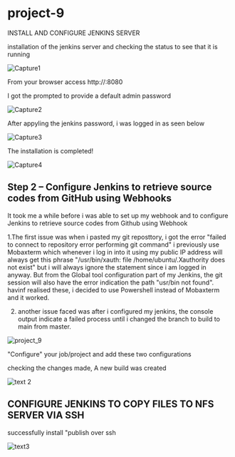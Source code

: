 # project-9
INSTALL AND CONFIGURE JENKINS SERVER

installation of the jenkins server and checking the status to see that it is running


![Capture1](https://user-images.githubusercontent.com/108102087/192898378-bd34e9fc-886b-432a-880e-66339d302f12.PNG)

From your browser access http://<Jenkins-Server-Public-IP-Address-or-Public-DNS-Name>:8080

I got the prompted to provide a default admin password

![Capture2](https://user-images.githubusercontent.com/108102087/192898744-476fda68-a3a1-420e-963c-3efa42025b3d.PNG)

After appyling the jenkins password, i was logged in as seen below

![Capture3](https://user-images.githubusercontent.com/108102087/192899317-ba087a37-88b3-44f2-8f1a-8bddfa7a425c.PNG)
  
  
The installation is completed!
  
![Capture4](https://user-images.githubusercontent.com/108102087/192900176-3ade0df3-a9f2-4a7b-b241-9c835ca7739f.PNG)
  
## Step 2 – Configure Jenkins to retrieve source codes from GitHub using Webhooks

It took me a while before i was able to set up my webhook and to configure Jenkins to retrieve source codes from Github using Webhook

1.The first issue was when i pasted my git reposttory, i got the error "failed to connect to repository error performing git command" i previously use Mobaxterm which whenever i log in into it using my public IP address will always get this phrase "/usr/bin/xauth:  file /home/ubuntu/.Xauthority does not exist" but i will always ignore the statement since i am logged in anyway. But from the Global tool configuration part of my Jenkins, the git session will also have the error indication the path "usr/bin not found". havinf realised these, i decided to use Powershell instead of Mobaxterm and it worked.

2. another issue faced was after i configured my jenkins, the console output indicate a failed process until i changed the branch to build to main from master.

![project_9](https://user-images.githubusercontent.com/108102087/194921697-ea301aa8-3620-4cb6-82c8-6a2614e1354f.PNG)

"Configure" your job/project and add these two configurations

checking the changes made, A new build was created

![text 2](https://user-images.githubusercontent.com/108102087/194925075-2de590ab-d2c0-4190-aa30-a214398cc1bc.PNG)
  
  
  ## CONFIGURE JENKINS TO COPY FILES TO NFS SERVER VIA SSH
  
  successfully install "publish over ssh
  
  ![text3](https://user-images.githubusercontent.com/108102087/194927979-feaf4294-f2d1-4228-a057-02463bb1ba72.PNG)

  


  
